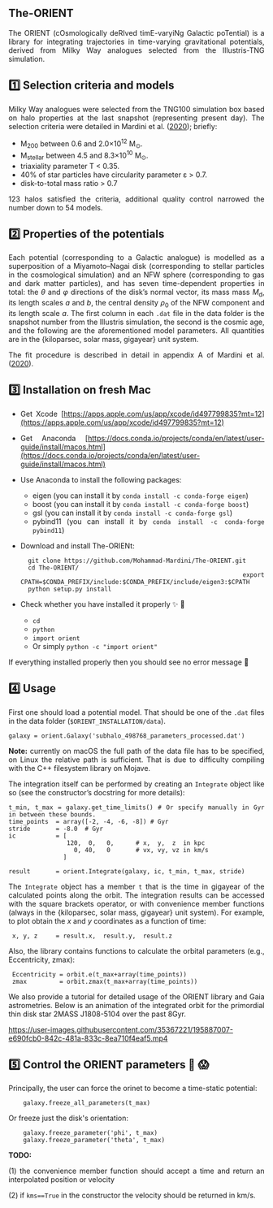 
<div align="justify">

The-ORIENT
----------
The ORIENT (cOsmologically deRIved timE-varyiNg Galactic poTential) is a library for integrating trajectories in time-varying gravitational potentials, derived from Milky Way analogues selected from the Illustris-TNG simulation.


:one: Selection criteria and models
-----------------------------------

Milky Way analogues were selected from the TNG100 simulation box based on halo properties at the last snapshot (representing present day). The selection criteria were detailed in Mardini et al. ([2020](https://ui.adsabs.harvard.edu/abs/2020ApJ...903...88M/abstract)); briefly:

* M<sub>200</sub> between 0.6 and 2.0×10<sup>12</sup> M<sub>⊙</sub>.
* M<sub>stellar</sub> between 4.5 and 8.3×10<sup>10</sup> M<sub>⊙</sub>.
* triaxiality parameter T < 0.35.
* 40% of star particles have circularity parameter ε > 0.7.
* disk-to-total mass ratio > 0.7

123 halos satisfied the criteria, additional quality control narrowed the number down to 54 models.


:two: Properties of the potentials
----------------------------------

Each potential (corresponding to a Galactic analogue) is modelled as a superposition of a Miyamoto–Nagai disk (corresponding to stellar particles in the cosmological simulation) and an NFW sphere (corresponding to gas and dark matter particles), and has seven time-dependent properties in total: the _θ_ and _φ_ directions of the disk’s normal vector, its mass mass _M_<sub>d</sub>, its length scales _a_ and _b_, the central density _ρ_<sub>0</sub> of the NFW component and its length scale _a_. The first column in each `.dat` file in the data folder is the snapshot number from the Illustris simulation, the second is the cosmic age, and the following are the aforementioned model parameters. All quantities are in the {kiloparsec, solar mass, gigayear} unit system.

The fit procedure is described in detail in appendix A of Mardini et al. ([2020](https://ui.adsabs.harvard.edu/abs/2020ApJ...903...88M/abstract)).


:three: Installation on fresh Mac
---------------------------------
- Get Xcode [https://apps.apple.com/us/app/xcode/id497799835?mt=12](https://apps.apple.com/us/app/xcode/id497799835?mt=12)
- Get Anaconda [https://docs.conda.io/projects/conda/en/latest/user-guide/install/macos.html](https://docs.conda.io/projects/conda/en/latest/user-guide/install/macos.html)
- Use Anaconda to install the following packages:
  - eigen    (you can install it by `conda install -c conda-forge eigen`) 
  - boost    (you can install it by `conda install -c conda-forge boost`)
  - gsl      (you can install it by `conda install -c conda-forge gsl`)
  - pybind11 (you can install it by `conda install -c conda-forge pybind11`)
- Download and install The-ORIENt:

        git clone https://github.com/Mohammad-Mardini/The-ORIENT.git
        cd The-ORIENT/
        export CPATH=$CONDA_PREFIX/include:$CONDA_PREFIX/include/eigen3:$CPATH
        python setup.py install
        
- Check whether you have installed it properly :sparkles: :camel:
  - `cd`
  - `python`
  - `import orient`
  - Or simply `python -c "import orient"`
 
If everything installed properly then you should see no error message :rocket: 



 
:four: Usage
------------

First one should load a potential model. That should be one of the `.dat` files in the data folder (`$ORIENT_INSTALLATION/data`).


    galaxy = orient.Galaxy('subhalo_498768_parameters_processed.dat')


**Note:** currently on macOS the full path of the data file has to be specified, on Linux the relative path is sufficient. That is due to difficulty compiling with the C++ filesystem library on Mojave.

The integration itself can be performed by creating an `Integrate` object like so (see the constructor’s docstring for more details):

    t_min, t_max = galaxy.get_time_limits() # Or specify manually in Gyr in between these bounds.
    time_points  = array([-2, -4, -6, -8]) # Gyr
    stride       = -8.0  # Gyr
    ic           = [
                    120,  0,   0,      # x,  y,  z  in kpc
                      0, 40,   0       # vx, vy, vz in km/s
                   ]
                   
    result       = orient.Integrate(galaxy, ic, t_min, t_max, stride)

The `Integrate` object has a member `t` that is the time in gigayear of the calculated points along the orbit. The integration results can be accessed with the square brackets operator, or with convenience member functions (always in the {kiloparsec, solar mass, gigayear} unit system). For example, to plot obtain the *x* and *y* coordinates as a function of time:

     x, y, z     = result.x,  result.y,  result.z
  
Also, the library contains functions to calculate the orbital parameters (e.g., Eccentricity, zmax):
    
     Eccentricity = orbit.e(t_max+array(time_points))
     zmax         = orbit.zmax(t_max+array(time_points))
     
  
We also provide a tutorial for detailed usage of the ORIENT library and Gaia astrometries. Below is an animation of the integrated orbit for the primordial thin disk star 2MASS J1808-5104 over the past 8Gyr.  
  

https://user-images.githubusercontent.com/35367221/195887007-e690fcb0-842c-481a-833c-8ea710f4eaf5.mp4


   
:five: Control the ORIENT parameters :exploding_head: :scream:
------------------------------------

Principally, the user can force the orinet to become a time-static potential:
  
        galaxy.freeze_all_parameters(t_max)
  
Or freeze just the disk's orientation:

        galaxy.freeze_parameter('phi', t_max)
        galaxy.freeze_parameter('theta', t_max)

  
**TODO:** 

(1) the convenience member function should accept a time and return an interpolated position or velocity 

(2) if `kms==True` in the constructor the velocity should be returned in km/s.

</div>

  
